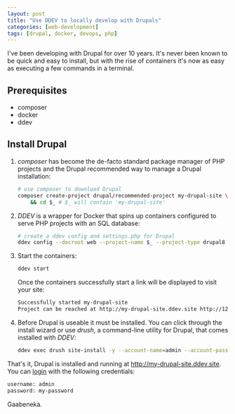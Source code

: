 ```yaml
---
layout: post
title: "Use DDEV to locally develop with Drupals"
categories: [web-development]
tags: [drupal, docker, devops, php]
---
```


I've been developing with Drupal for over 10 years. It's never been known to be quick and easy to install, but with the rise of containers it's now as easy as executing a few commands in a terminal.

## Prerequisites

- composer
- docker
- ddev

## Install Drupal

1. _composer_ has become the de-facto standard package manager of PHP projects and the Drupal recommended way to manage a Drupal installation:

   ```bash
   # use composer to download Drupal
   composer create-project drupal/recommended-project my-drupal-site \
       && cd $_ # $_ will contain 'my-drupal-site'
   ```

2. _DDEV_ is a wrapper for Docker that spins up containers configured to serve PHP projects with an SQL database:

   ```bash
   # create a ddev config and settings.php for Drupal
   ddev config --docroot web --project-name $_ --project-type drupal8
   ```

3. Start the containers:

   ```bash
   ddev start
   ```

   Once the containers successfully start a link will be displayed to visit your site:

   ```bash
   Successfully started my-drupal-site
   Project can be reached at http://my-drupal-site.ddev.site http://127.0.0.1:32780
   ```

4. Before Drupal is useable it must be installed. You can click through the install wizard or use _drush_, a command-line utility for Drupal, that comes installed with _DDEV_:

   ```bash
   ddev exec drush site-install -y --account-name=admin --account-pass=my-password
   ```

That's it, Drupal is installed and running at http://my-drupal-site.ddev.site. You can [login](http://my-drupal-site.ddev.site/user/login) with the following credentials:

```bash
username: admin
password: my-password
```

Gaabeneka.
